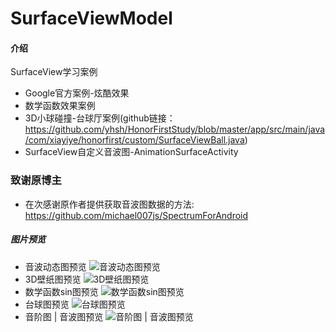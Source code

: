 # SurfaceViewModel

#### 介绍
SurfaceView学习案例

- Google官方案例-炫酷效果
- 数学函数效果案例
- 3D小球碰撞-台球厅案例(github链接：https://github.com/yhsh/HonorFirstStudy/blob/master/app/src/main/java/com/xiayiye/honorfirst/custom/SurfaceViewBall.java)
- SurfaceView自定义音波图-AnimationSurfaceActivity
### 致谢原博主
- 在次感谢原作者提供获取音波图数据的方法: https://github.com/michael007js/SpectrumForAndroid

##### 图片预览
- 音波动态图预览
![音波动态图预览](https://gitee.com/xiayiye5/SurfaceViewModel/raw/master/pic/GIF%202022-7-16%2014-50-55.gif)
- 3D壁纸图预览
![3D壁纸图预览](https://gitee.com/xiayiye5/SurfaceViewModel/raw/master/pic/1.gif)
- 数学函数sin图预览
![数学函数sin图预览](https://gitee.com/xiayiye5/SurfaceViewModel/raw/master/pic/2.gif)
- 台球图预览
![台球图预览](https://gitee.com/xiayiye5/SurfaceViewModel/raw/master/pic/3.gif)
- 音阶图 | 音波图预览
![音阶图 | 音波图预览](https://gitee.com/xiayiye5/SurfaceViewModel/raw/master/pic/4.gif)
